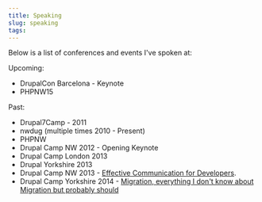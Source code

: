 ```yaml
---
title: Speaking
slug: speaking
tags:
---
```

Below is a list of conferences and events I've spoken at:

Upcoming:

* DrupalCon Barcelona - Keynote
* PHPNW15

Past:

- Drupal7Camp - 2011
- nwdug (multiple times 2010 - Present)
- PHPNW
- Drupal Camp NW 2012 - Opening Keynote
- Drupal Camp London 2013
- Drupal Yorkshire 2013
- Drupal Camp NW 2013 - [Effective Communication for Developers](https://speakerdeck.com/mikebell/effective-communication-for-developers).
- Drupal Camp Yorkshire 2014 - [Migration, everything I don't know about Migration but probably should](https://speakerdeck.com/mikebell/migration-everything-i-dont-know-about-migration-but-probably-should)
